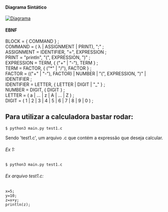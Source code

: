 #### Diagrama Sintático

[![Diagrama](https://i.imgur.com/UwtR865.jpeg)]()


#### EBNF

BLOCK = { COMMAND } ;  
COMMAND = ( λ | ASSIGNMENT | PRINT), ";" ;  
ASSIGNMENT = IDENTIFIER, "=", EXPRESSION ;  
PRINT = "println", "(", EXPRESSION, ")" ;  
EXPRESSION = TERM, { ("+" | "-"), TERM } ;  
TERM = FACTOR, { ("*" | "/"), FACTOR } ;  
FACTOR = (("+" | "-"), FACTOR) | NUMBER | "(", EXPRESSION, ")" | IDENTIFIER ;  
IDENTIFIER = LETTER, { LETTER | DIGIT | "_" } ;  
NUMBER = DIGIT, { DIGIT } ;  
LETTER = ( a | ... | z | A | ... | Z ) ;  
DIGIT = ( 1 | 2 | 3 | 4 | 5 | 6 | 7 | 8 | 9 | 0 ) ;  




## Para utilizar a calculadora bastar rodar:

```
$ python3 main.py test1.c 
```
Sendo 'test1.c', um arquivo .c que contém a expressão que deseja calcular.

###### Ex 1:
```
$ python3 main.py test1.c
```

###### Ex arquivo test1.c:
```
x=5;
y=10;   
z=x+y;
println(z);
```






